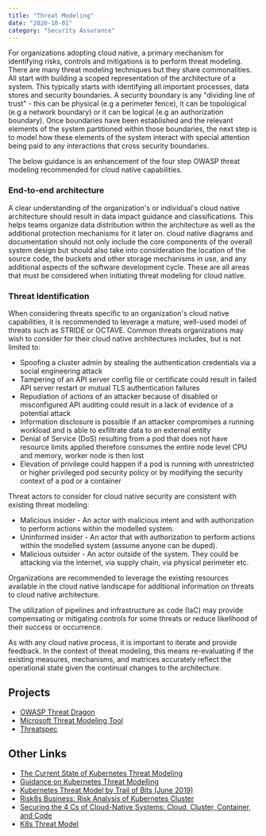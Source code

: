 ```yaml
---
title: "Threat Modeling"
date: "2020-10-01"
category: "Security Assurance"
---
```


For organizations adopting cloud native, a primary mechanism for identifying risks, controls and mitigations is to perform threat modeling. There are many threat modeling techniques but they share commonalities. All start with building a scoped representation of the architecture of a system. This typically starts with identifying all important processes, data stores and security boundaries. A security boundary is any "dividing line of trust" - this can be physical (e.g a perimeter fence), it can be topological (e.g a network boundary) or it can be logical (e.g an authorization boundary). Once boundaries have been established and the relevant elements of the system partitioned within those boundaries, the next step is to model how these elements of the system interact with special attention being paid to any interactions that cross security boundaries. 

The below guidance is an enhancement of the four step OWASP threat modeling recommended for cloud native capabilities.

### End-to-end architecture
A clear understanding of the organization's or individual's cloud native architecture should result in data impact guidance and classifications. This helps teams organize data distribution within the architecture as well as the additional protection mechanisms for it later on. cloud native diagrams and documentation should not only include the core components of the overall system design but should also take into consideration the location of the source code, the buckets and other storage mechanisms in use, and any additional aspects of the software development cycle. These are all areas that must be considered when initiating threat modeling for cloud native.

### Threat Identification
When considering threats specific to an organization's cloud native capabilities, it is recommended to leverage a mature, well-used model of threats such as STRIDE or OCTAVE. Common threats organizations may wish to consider for their cloud native architectures includes, but is not limited to:

- Spoofing a cluster admin by stealing the authentication credentials via a social engineering attack
- Tampering of an API server config file or certificate could result in failed API server restart or mutual TLS authentication failures
- Repudiation of actions of an attacker because of disabled or misconfigured API auditing could result in a lack of evidence of a potential attack
- Information disclosure is possible if an attacker compromises a running workload and is able to exfiltrate data to an external entity
- Denial of Service (DoS) resulting from a pod that does not have resource limits applied therefore consumes the entire node level CPU and memory, worker node is then lost
- Elevation of privilege could happen if a pod is running with unrestricted or higher privileged pod security policy or by modifying the security context of a pod or a container

Threat actors to consider for cloud native security are consistent with existing threat modeling:

- Malicious insider - An actor with malicious intent and with authorization to perform actions within the modelled system.
- Uninformed insider - An actor that with authorization to perform actions within the modelled system (assume anyone can be duped).
- Malicious outsider - An actor outside of the system. They could be attacking via the internet, via supply chain, via physical perimeter etc.

Organizations are recommended to leverage the existing resources available in the cloud native landscape for additional information on threats to cloud native architecture.

The utilization of pipelines and infrastructure as code (IaC) may provide compensating or mitigating controls for some threats or reduce likelihood of their success or occurrence.

As with any cloud native process, it is important to iterate and provide feedback. In the context of threat modeling, this means re-evaluating if the existing measures, mechanisms, and matrices accurately reflect the operational state given the continual changes to the architecture.

## Projects
- [OWASP Threat Dragon](https://owasp.org/www-project-threat-dragon/)
- [Microsoft Threat Modeling Tool](https://docs.microsoft.com/en-gb/azure/security/develop/threat-modeling-tool)
- [Threatspec](https://github.com/threatspec/threatspec)

## Other Links
- [The Current State of Kubernetes Threat Modeling](https://www.marcolancini.it/2020/blog-kubernetes-threat-modelling/)
- [Guidance on Kubernetes Threat Modelling](https://www.trendmicro.com/vinfo/us/security/news/virtualization-and-cloud/guidance-on-kubernetes-threat-modeling)
- [Kubernetes Threat Model by Trail of Bits (June 2019)](https://github.com/kubernetes/community/blob/master/sig-security/security-audit-2019/findings/Kubernetes%20Threat%20Model.pdf)
- [Risk8s Business: Risk Analysis of Kubernetes Cluster](https://tldrsec.com/guides/kubernetes/)
- [Securing the 4 Cs of Cloud-Native Systems: Cloud, Cluster, Container, and Code](https://www.trendmicro.com/vinfo/us/security/news/virtualization-and-cloud/securing-the-4-cs-of-cloud-native-systems-cloud-cluster-container-and-code)
- [K8s Threat Model](https://cloudsecdocs.com/container_security/theory/threats/k8s_threat_model/)